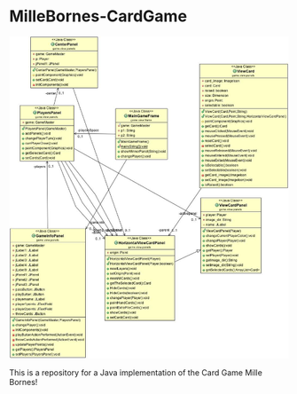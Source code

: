 MilleBornes-CardGame
====================

![alt tag](https://github.com/pgaref/MilleBornes-CardGame/blob/master/Report/viewUML.jpg)


This is a repository for a Java implementation of the Card Game Mille Bornes!
